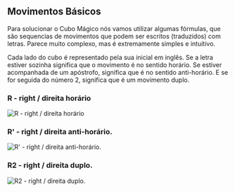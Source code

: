 ## Movimentos Básicos

Para solucionar o Cubo Mágico nós vamos utilizar algumas fórmulas, que são sequencias de movimentos que podem ser escritos (traduzidos) com letras. Parece muito complexo, mas é extremamente simples e intuitivo.

Cada lado do cubo é representado pela sua inicial em inglês. Se a letra estiver sozinha significa que o movimento é no sentido horário. Se estiver acompanhada de um apóstrofo, significa que é no sentido anti-horário. E se for seguida do número 2, significa que é um movimento duplo.

### R - right / direita horário

![R - right / direita horário](https://i0.wp.com/cubovelocidade.com.br/wp-content/uploads/2020/05/movimento-cubo-magico-rh-2.png)

### R' - right / direita anti-horário.

![R' - right / direita anti-horário.](https://i0.wp.com/cubovelocidade.com.br/wp-content/uploads/2020/05/movimento-cubo-magico-ra-2.png)

### R2 - right / direita duplo.

![R2 - right / direita duplo.](https://i0.wp.com/cubovelocidade.com.br/wp-content/uploads/2020/05/movimento-cubo-magico-rd-2.png)